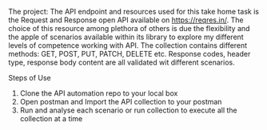 The project: The API endpoint and resources used for this take home task is the Request and Response open API available on https://reqres.in/. The choice of this resource among plethora of others is due the flexibility and the apple of scenarios available within its library to explore my different levels of competence working with API.
The collection contains different methods: GET, POST, PUT, PATCH, DELETE etc. Response codes, header type, response body content are all validated wit different scenarios.

Steps of Use

1. Clone the API automation repo to your local box
2. Open postman and Import the API collection to your postman 
3. Run and analyse each scenario or run collection to execute all the collection at a time
 